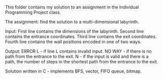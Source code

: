 This folder contains my solution to an assignment in the Individual Programming Project class.

The assignment: find the solution to a multi-dimensional labyrinth. 

Input:
First line contains the dimensions of the labyrinth.
Second line contains the entrance coordinates.
Third line contains the exit coordinates.
Fourth line contains the wall positions encoded in one of two ways.

Output:
ERROR L - if line L contains invalid input.
NO WAY - if there is no path from the entrance to the exit.
N - if the input is valid and there is a path, the number of steps in the shortest path from the entrance to the exit.

Solution written in C - implements BFS, vector, FIFO queue, bitmap.
